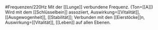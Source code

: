 #Frequenzen/220Hz
Mit der [[Lunge]] verbundene Frequenz. (Ton=[[A]]) Wird mit dem [[Schlüsselbein]] assoziiert, Auswirkung=[[Vitalität]], [[Ausgewogenheit]], [[Stabilität]]; Verbunden mit den [[Eierstöcke]]n, Auswirkung=[[Vitalität]], [[Leben]] auf allen Ebenen.